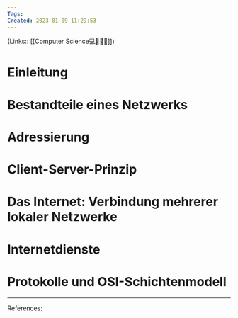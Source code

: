 ```yaml
---
Tags: 
Created: 2023-01-09 11:29:53
---
```

(Links:: [[Computer Science💻👨🏼‍💻]])
# Einleitung
# Bestandteile eines Netzwerks
# Adressierung
# Client-Server-Prinzip
# Das Internet: Verbindung mehrerer lokaler Netzwerke
# Internetdienste
# Protokolle und OSI-Schichtenmodell

---
References: